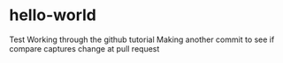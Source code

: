 # hello-world
Test
Working through the github tutorial 
Making another commit to see if compare captures change at pull request
